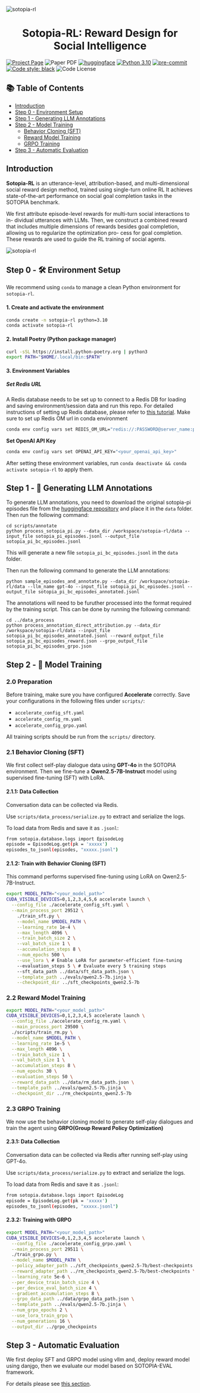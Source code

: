 ![sotopia-rl](assets/sotopia-rl-title.png)

<h1 align="center"> Sotopia-RL: Reward Design for Social Intelligence</h1>

[![Project Page](https://img.shields.io/badge/Project-Page-green.svg)](https://rl.sotopia.world/) ![Paper PDF](https://img.shields.io/badge/Paper-PDF-red.svg) [![huggingface](https://img.shields.io/badge/%F0%9F%A4%97-Model-orange)](https://huggingface.co/ulab-ai/sotopia-rl-qwen-2.5-7B-grpo) [![Python 3.10](https://img.shields.io/badge/python-%E2%89%A53.10-blue)](https://www.python.org/downloads/release/python-3109/) [![pre-commit](https://img.shields.io/badge/pre--commit-enabled-brightgreen?logo=pre-commit&logoColor=white)](https://pre-commit.com/) <a href="https://github.com/psf/black"><img alt="Code style: black" src="https://img.shields.io/badge/code%20style-black-000000.svg"></a> ![Code License](https://img.shields.io/badge/Code%20License-Apache_2.0-blue.svg)


## 📚 Table of Contents
- [Introduction](#introduction)
- [Step 0 - Environment Setup](#step-0---️-environment-setup)
- [Step 1 - Generating LLM Annotations](#step-1---generating-llm-annotations)
- [Step 2 - Model Training](#step-2---model-training)
  - [Behavior Cloning (SFT)](#21-behavior-cloning-supervised-fine-tuning-sft)
  - [Reward Model Training](#22-reward-model-training)
  - [GRPO Training](#23-grpo-training)
- [Step 3 - Automatic Evaluation](#step-3---automatic-evaluation)

## Introduction

**Sotopia-RL** is an utterance-level, attribution-based, and multi-dimensional social reward design method, trained using single-turn online RL It achieves state-of-the-art performance on social goal completion tasks in the SOTOPIA benchmark. 

We first attribute episode-level rewards for multi-turn social interactions to in- dividual utterances with LLMs. Then, we construct a combined reward that includes multiple dimensions of rewards besides goal completion, allowing us to regularize the optimization pro- cess for goal completion. These rewards are used to guide the RL training of social agents.



![sotopia-rl](assets/sotopia_method.jpg)

## Step 0 - 🛠️ Environment Setup

We recommend using `conda` to manage a clean Python environment for `sotopia-rl`.

#### 1. Create and activate the environment

```bash
conda create -n sotopia-rl python=3.10
conda activate sotopia-rl
```

#### 2. Install Poetry (Python package manager)

```bash
curl -sSL https://install.python-poetry.org | python3
export PATH="$HOME/.local/bin:$PATH"
```
#### 3. Environment Variables

##### Set Redis URL

A Redis database needs to be set up to connect to a Redis DB for loading and saving environment/session data and run this repo. For detailed instructions of setting up Redis database, please refer to [this tutorial](https://github.com/sotopia-lab/sotopia-pi/tree/main/data_generate#setting-up-redis-database). Make sure to set up Redis OM url in conda environment

```bash
conda env config vars set REDIS_OM_URL="redis://:PASSWORD@server_name:port_num"
```

**Set OpenAI API Key** 

```bash
conda env config vars set OPENAI_API_KEY="<your_openai_api_key>"
```

After setting these environment variables, run `conda deactivate && conda activate sotopia-rl` to apply them.



## Step 1 - 🧠 Generating LLM Annotations

To generate LLM annotations, you need to download the original sotopia-pi episodes file from the [huggingface repository](https://huggingface.co/datasets/cmu-lti/sotopia-pi/tree/main) and place it in the `data` folder. Then run the following command:
```
cd scripts/annotate
python process_sotopia_pi.py --data_dir /workspace/sotopia-rl/data --input_file sotopia_pi_episodes.jsonl --output_file sotopia_pi_bc_episodes.jsonl
```
This will generate a new file `sotopia_pi_bc_episodes.jsonl` in the `data` folder.

Then run the following command to generate the LLM annotations:
```
python sample_episodes_and_annotate.py --data_dir /workspace/sotopia-rl/data --llm_name gpt-4o --input_file sotopia_pi_bc_episodes.jsonl --output_file sotopia_pi_bc_episodes_annotated.jsonl
```
The annotations will need to be furuther processed into the format required by the training script. This can be done by running the following command:
```
cd ../data_process
python process_annotation_direct_attribution.py --data_dir /workspace/sotopia-rl/data --input_file sotopia_pi_bc_episodes_annotated.jsonl --reward_output_file sotopia_pi_bc_episodes_reward.json --grpo_output_file sotopia_pi_bc_episodes_grpo.json
```



## Step 2 - 🤖 Model Training

### 2.0 Preparation

Before training, make sure you have configured **Accelerate** correctly. Save your configurations in the following files under `scripts/`:

- `accelerate_config_sft.yaml`
- `accelerate_config_rm.yaml`
- `accelerate_config_grpo.yaml`

All training scripts should be run from the `scripts/` directory.

### 2.1 Behavior Cloning (SFT)

We first collect self-play dialogue data using **GPT-4o** in the SOTOPIA environment. Then we fine-tune a **Qwen2.5-7B-Instruct** model using supervised fine-tuning (SFT) with LoRA.

#### 2.1.1: Data Collection

Conversation data can be collected via Redis.

Use `scripts/data_process/serialize.py` to extract and serialize the logs.

To load data from Redis and save it as `.jsonl`:

```bash
from sotopia.database.logs import EpisodeLog
episode = EpisodeLog.get(pk = 'xxxxx')
episodes_to_jsonl(episodes, "xxxxx.jsonl")
```

#### 2.1.2: Train with Behavior Cloning (SFT)

This command performs supervised fine-tuning using LoRA on Qwen2.5-7B-Instruct.

```bash
export MODEL_PATH="<your_model_path>"
CUDA_VISIBLE_DEVICES=0,1,2,3,4,5,6 accelerate launch \
  --config_file ./accelerate_config_sft.yaml \
  --main_process_port 29512 \
    ./train_sft.py \
    --model_name $MODEL_PATH \
    --learning_rate 1e-4 \
    --max_length 4096 \
    --train_batch_size 2 \
    --val_batch_size 1 \
    --accumulation_steps 8 \
    --num_epochs 500 \
    --use_lora \ # Enable LoRA for parameter-efficient fine-tuning
    --evaluation_steps 5 \ # Evaluate every 5 training steps
    --sft_data_path ../data/sft_data_path.json \
    --template_path ../evals/qwen2.5-7b.jinja \
    --checkpoint_dir ../sft_checkpoints_qwen2.5-7b
```

### 2.2 Reward Model Training

```bash
export MODEL_PATH="<your_model_path>"
CUDA_VISIBLE_DEVICES=0,1,2,3,4,5 accelerate launch \
  --config_file ./accelerate_config_rm.yaml \
  --main_process_port 29500 \
  ./scripts/train_rm.py \
  --model_name $MODEL_PATH \
  --learning_rate 1e-5 \
  --max_length 4096 \
  --train_batch_size 1 \
  --val_batch_size 1 \
  --accumulation_steps 8 \
  --num_epochs 30 \
  --evaluation_steps 50 \
  --reward_data_path ../data/rm_data_path.json \
  --template_path ../evals/qwen2.5-7b.jinja \
  --checkpoint_dir ../rm_checkpoints_qwen2.5-7b
```

### 2.3 GRPO Training

We now use the behavior cloning model to generate self-play dialogues and train the agent using **GRPO(Group Reward Policy Optimization)**

#### 2.3.1: Data Collection

Conversation data can be collected via Redis after running self-play using GPT-4o.

Use `scripts/data_process/serialize.py` to extract and serialize the logs.

To load data from Redis and save it as `.jsonl`:

```bash
from sotopia.database.logs import EpisodeLog
episode = EpisodeLog.get(pk = 'xxxxx')
episodes_to_jsonl(episodes, "xxxxx.jsonl")
```
#### 2.3.2: Training with GRPO

```bash
export MODEL_PATH="<your_model_path>"
CUDA_VISIBLE_DEVICES=0,1,2,3,4,5 accelerate launch \
  --config_file ./accelerate_config_grpo.yaml \
  --main_process_port 29511 \
  ./train_grpo.py \
  --model_name $MODEL_PATH \
  --policy_adapter_path ../sft_checkpoints_qwen2.5-7b/best-checkpoints \
  --reward_adapter_path ../rm_checkpoints_qwen2.5-7b/best-checkpoints \
  --learning_rate 5e-6 \
  --per_device_train_batch_size 4 \
  --per_device_eval_batch_size 4 \
  --gradient_accumulation_steps 8 \
  --grpo_data_path ../data/grpo_data_path.json \
  --template_path ../evals/qwen2.5-7b.jinja \
  --num_grpo_epochs 2 \
  --use_lora_train_grpo \
  --num_generations 16 \
  --output_dir ../grpo_checkpoints
```



## Step 3 - Automatic Evaluation

We first deploy SFT and GRPO model using vllm and, deploy reward model using danjgo, then we evaluate our model based on SOTOPIA-EVAL framework.

For details please see [this section](#https://github.com/sotopia-lab/sotopia-rl/tree/main/evals/README.md).
